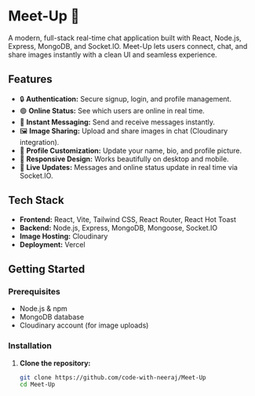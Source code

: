 # Meet-Up 💬

A modern, full-stack real-time chat application built with React, Node.js, Express, MongoDB, and Socket.IO. Meet-Up lets users connect, chat, and share images instantly with a clean UI and seamless experience.

## Features

- 🔒 **Authentication:** Secure signup, login, and profile management.
- 🟢 **Online Status:** See which users are online in real time.
- 💬 **Instant Messaging:** Send and receive messages instantly.
- 🖼️ **Image Sharing:** Upload and share images in chat (Cloudinary integration).
- 👤 **Profile Customization:** Update your name, bio, and profile picture.
- 📱 **Responsive Design:** Works beautifully on desktop and mobile.
- 🚀 **Live Updates:** Messages and online status update in real time via Socket.IO.

## Tech Stack

- **Frontend:** React, Vite, Tailwind CSS, React Router, React Hot Toast
- **Backend:** Node.js, Express, MongoDB, Mongoose, Socket.IO
- **Image Hosting:** Cloudinary
- **Deployment:** Vercel

## Getting Started

### Prerequisites

- Node.js & npm
- MongoDB database
- Cloudinary account (for image uploads)

### Installation

1. **Clone the repository:**
   ```sh
   git clone https://github.com/code-with-neeraj/Meet-Up
   cd Meet-Up